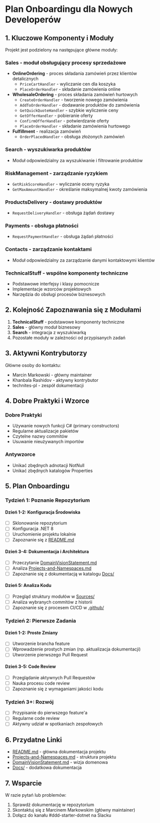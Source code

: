 # Plan Onboardingu dla Nowych Developerów

## 1. Kluczowe Komponenty i Moduły

Projekt jest podzielony na następujące główne moduły:

### Sales - moduł obsługujący procesy sprzedażowe
- **OnlineOrdering** - proces składania zamówień przez klientów detalicznych
  - `PriceCartHandler` - wyliczanie cen dla koszyka
  - `PlaceOrderHandler` - składanie zamówienia online
- **WholesaleOrdering** - proces składania zamówień hurtowych
  - `CreateOrderHandler` - tworzenie nowego zamówienia
  - `AddToOrderHandler` - dodawanie produktów do zamówienia
  - `GetQuickQuoteHandler` - szybkie wyliczenie ceny
  - `GetOfferHandler` - pobieranie oferty
  - `ConfirmOfferHandler` - potwierdzanie oferty
  - `PlaceOrderHandler` - składanie zamówienia hurtowego
- **Fulfillment** - realizacja zamówień
  - `OrderPlacedHandler` - obsługa złożonych zamówień

### Search - wyszukiwarka produktów
- Moduł odpowiedzialny za wyszukiwanie i filtrowanie produktów

### RiskManagement - zarządzanie ryzykiem
- `GetRiskScoreHandler` - wyliczanie oceny ryzyka
- `GetMaxAmountHandler` - określanie maksymalnej kwoty zamówienia

### ProductsDelivery - dostawy produktów
- `RequestDeliveryHandler` - obsługa żądań dostawy

### Payments - obsługa płatności
- `RequestPaymentHandler` - obsługa żądań płatności

### Contacts - zarządzanie kontaktami
- Moduł odpowiedzialny za zarządzanie danymi kontaktowymi klientów

### TechnicalStuff - wspólne komponenty techniczne
- Podstawowe interfejsy i klasy pomocnicze
- Implementacje wzorców projektowych
- Narzędzia do obsługi procesów biznesowych

## 2. Kolejność Zapoznawania się z Modułami

1. **TechnicalStuff** - podstawowe komponenty techniczne
2. **Sales** - główny moduł biznesowy
3. **Search** - integracja z wyszukiwarką
4. Pozostałe moduły w zależności od przypisanych zadań

## 3. Aktywni Kontrybutorzy

Główne osoby do kontaktu:
- Marcin Markowski - główny maintainer
- Khanbala Rashidov - aktywny kontrybutor
- technites-pl - zespół dokumentacji

## 4. Dobre Praktyki i Wzorce

### Dobre Praktyki
- Używanie nowych funkcji C# (primary constructors)
- Regularne aktualizacje pakietów
- Czytelne nazwy commitów
- Usuwanie nieużywanych importów

### Antywzorce
- Unikać zbędnych adnotacji NotNull
- Unikać zbędnych katalogów Properties

## 5. Plan Onboardingu

### Tydzień 1: Poznanie Repozytorium

#### Dzień 1-2: Konfiguracja Środowiska
- [ ] Sklonowanie repozytorium
- [ ] Konfiguracja .NET 8
- [ ] Uruchomienie projektu lokalnie
- [ ] Zapoznanie się z [README.md](README.md)

#### Dzień 3-4: Dokumentacja i Architektura
- [ ] Przeczytanie [DomainVisionStatement.md](Sources/DomainVisionStatement.md)
- [ ] Analiza [Projects-and-Namespaces.md](Projects-and-Namespaces.md)
- [ ] Zapoznanie się z dokumentacją w katalogu [Docs/](Docs/)

#### Dzień 5: Analiza Kodu
- [ ] Przegląd struktury modułów w [Sources/](Sources/)
- [ ] Analiza wybranych commitów z historii
- [ ] Zapoznanie się z procesem CI/CD w [.github/](.github/)

### Tydzień 2: Pierwsze Zadania

#### Dzień 1-2: Proste Zmiany
- [ ] Utworzenie brancha feature
- [ ] Wprowadzenie prostych zmian (np. aktualizacja dokumentacji)
- [ ] Utworzenie pierwszego Pull Request

#### Dzień 3-5: Code Review
- [ ] Przeglądanie aktywnych Pull Requestów
- [ ] Nauka procesu code review
- [ ] Zapoznanie się z wymaganiami jakości kodu

### Tydzień 3+: Rozwój

- [ ] Przypisanie do pierwszego feature'a
- [ ] Regularne code review
- [ ] Aktywny udział w spotkaniach zespołowych

## 6. Przydatne Linki

- [README.md](README.md) - główna dokumentacja projektu
- [Projects-and-Namespaces.md](Projects-and-Namespaces.md) - struktura projektu
- [DomainVisionStatement.md](Sources/DomainVisionStatement.md) - wizja domenowa
- [Docs/](Docs/) - dodatkowa dokumentacja

## 7. Wsparcie

W razie pytań lub problemów:
1. Sprawdź dokumentację w repozytorium
2. Skontaktuj się z Marcinem Markowskim (główny maintainer)
3. Dołącz do kanału #ddd-starter-dotnet na Slacku 